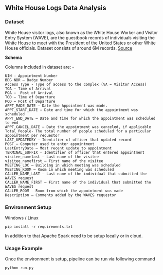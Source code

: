 ## White House Logs Data Analysis

### Dataset

White House visitor logs, also known as the White House Worker and Visitor Entry System (WAVE), are the guestbook records of individuals visiting the White House to meet with the President of the United States or other White House officials. Dataset consists of around 6M records. [Source](https://obamawhitehouse.archives.gov/briefing-room/disclosures/visitor-records) 

**Schema**

Columns included in dataset are: -

```
UIN - Appointment Number 
BDG NBR – Badge Number
Access Type - Type of access to the complex (VA = Visitor Access)
TOA – Time of Arrival
POA –  Post of Arrival
TOD – Time of Departure 
POD – Post of Departure
APPT_MADE_DATE – Date the Appointment was made.
APPT_START_DATE – Date and time for which the appointment was scheduled
APPT_END_DATE – Date and time for which the appointment was scheduled to end
APPT_CANCEL_DATE – Date the appointment was canceled, if applicable
Total_People- The total number of people scheduled for a particular appointment per requestor
LAST_UPDATEDBY – Identifier of officer that updated record
POST – Computer used to enter appointment
LastEntryDate – Most recent update to appointment
TERMINAL_SUFFIX - Identifier of officer that entered appointment
visitee_namelast – Last name of the visitee
visitee_namefirst – First name of the visitee
MEETING_LOC – Building in which meeting was scheduled
MEETING_ROOM – Room in which meeting was scheduled
CALLER_NAME_LAST – Last name of the individual that submitted the WAVES request
CALLER_NAME_FIRST – First name of the individual that submitted the WAVES request
CALLER_ROOM – Room from which the appointment was made 
Description – Comments added by the WAVES requestor
```



### Environment Setup

Windows / Linux

```shell
pip install -r requirements.txt
```

In addition to that Apache Spark need to be setup locally or in cloud. 

### Usage Example

Once the environment is setup, pipeline can be run via following command

```shell
python run.py
```